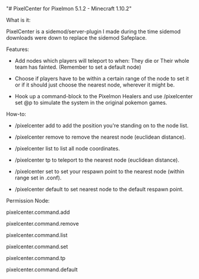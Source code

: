 "# PixelCenter for Pixelmon 5.1.2 - Minecraft 1.10.2" 

What is it:

PixelCenter is a sidemod/server-plugin I made during the time sidemod downloads were down to replace the sidemod Safeplace.

Features:

- Add nodes which players will teleport to when: They die or Their whole team has fainted. (Remember to set a default node)

- Choose if players have to be within a certain range of the node to set it or if it should just choose the nearest node, wherever it might be.

- Hook up a command-block to the Pixelmon Healers and use /pixelcenter set @p to simulate the system in the original pokemon games.


How-to: 

- /pixelcenter add to add the position you're standing on to the node list.

- /pixelcenter remove to remove the nearest node (euclidean distance).

- /pixelcenter list to list all node coordinates.

- /pixelcenter tp to teleport to the nearest node (euclidean distance).

- /pixelcenter set to set your respawn point to the nearest node (within range set in .conf).

- /pixelcenter default to set nearest node to the default respawn point.

Permission Node: 

pixelcenter.command.add

pixelcenter.command.remove

pixelcenter.command.list

pixelcenter.command.set

pixelcenter.command.tp

pixelcenter.command.default
